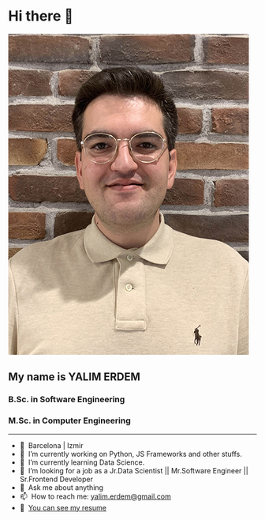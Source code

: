# Hi there 👋

![YALIM ERDEM][photo]

[photo]: https://github.com/YlmRdm/YlmRdm/blob/main/src/yalimErdem.jpg "Yalim Erdem"

## My name is YALIM ERDEM

### B.Sc. in Software Engineering
### M.Sc. in Computer Engineering

---
- 📍&nbsp; Barcelona | Izmir
- 🔭&nbsp; I’m currently working on Python, JS Frameworks and other stuffs.
- 🌱&nbsp; I’m currently learning Data Science.
- 🤔&nbsp; I’m looking for a job as a Jr.Data Scientist || Mr.Software Engineer || Sr.Frontend Developer
- 💬&nbsp; Ask me about anything
- 📫&nbsp; How to reach me: yalim.erdem@gmail.com
- 📃&nbsp; [You can see my resume](../main/src/YalimErdemResume.pdf)


